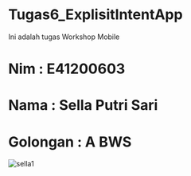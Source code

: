 # Tugas6_ExplisitIntentApp
Ini adalah tugas Workshop Mobile

# Nim : E41200603
# Nama : Sella Putri Sari
# Golongan : A BWS

![sella1](https://user-images.githubusercontent.com/74763171/137288042-91621eb1-3d97-4127-befc-482e80892b63.PNG)
